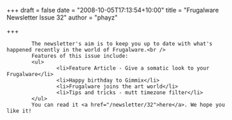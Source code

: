 
+++
draft = false
date = "2008-10-05T17:13:54+10:00"
title = "Frugalware Newsletter Issue 32"
author = "phayz"

+++

            The newsletter's aim is to keep you up to date with what's happened recently in the world of Frugalware.<br />
            Features of this issue include:
            <ul>
                    <li>Feature Article - Give a somatic look to your Frugalware</li>
                    <li>Happy birthday to Gimmix</li>
                    <li>Frugalware joins the art world</li>
                    <li>Tips and tricks - mutt timezone filter</li>
            </ul>
            You can read it <a href="/newsletter/32">here</a>. We hope you like it!
            
        